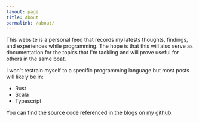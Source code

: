 ```yaml
---
layout: page
title: About
permalink: /about/
---
```


This website is a personal feed that records my latests thoughts, findings, and experiences while programming. The hope is that this will also serve as documentation for the topics that I'm tackling and will prove useful for others in the same boat.

I won't restrain myself to a specific programming language but most posts will likely be in:
- Rust
- Scala
- Typescript

You can find the source code referenced in the blogs on [my github][personal-github].

[personal-github]: https://github.com/ukaushik-98
